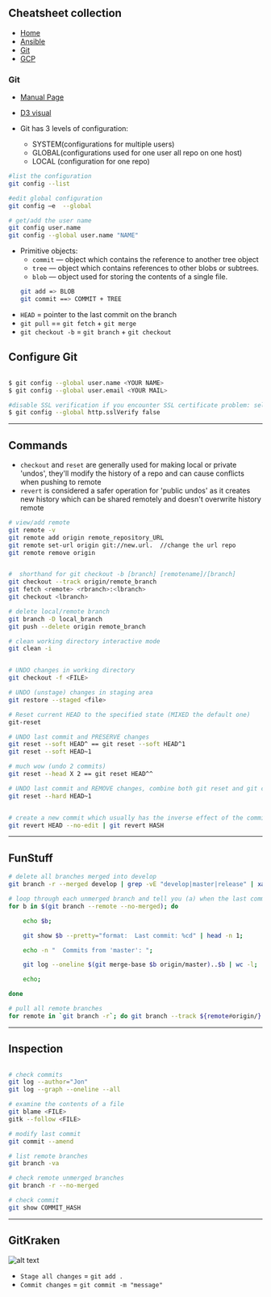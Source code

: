 ## Cheatsheet collection

* [Home](https://dejanu.github.io/)
* [Ansible](ansible.md)
* [Git](git.md)
* [GCP](index.md)

### Git

* [Manual Page](https://mirrors.edge.kernel.org/pub/software/scm/git/docs/)
* [D3 visual](http://onlywei.github.io/explain-git-with-d3/)

* Git has 3 levels of configuration:
  - SYSTEM(configurations for multiple users)
  - GLOBAL(configurations used for one user all repo on one host) 
  - LOCAL (configuration for one repo) 
  
```bash
#list the configuration
git config --list 

#edit global configuration 
git config –e  --global

# get/add the user name
git config user.name
git config --global user.name "NAME"

```
  
* Primitive objects:
  * `commit` — object which contains the reference to another tree object
  * `tree` — object which contains references to other blobs or subtrees.
  * `blob` — object used for storing the contents of a single file.
  ```bash
  git add => BLOB
  git commit ==> COMMIT + TREE
  ```
* `HEAD` = pointer to the last commit on the branch
* `git pull` == `git fetch` + `git merge`
* `git checkout -b` = `git branch` + `git checkout`

## Configure Git

```bash

$ git config --global user.name <YOUR NAME>
$ git config --global user.email <YOUR MAIL>

#disable SSL verification if you encounter SSL certificate problem: self signed certificate
$ git config --global http.sslVerify false
```

***

## Commands

* `checkout` and `reset` are generally used for making local or private 'undos', they'll modify the history of a repo and can cause conflicts when pushing to remote
* `revert` is considered a safer operation for 'public undos' as it creates new history which can be shared remotely and doesn't overwrite history remote

```bash
# view/add remote
git remote -v
git remote add origin remote_repository_URL
git remote set-url origin git://new.url.  //change the url repo
git remote remove origin


#  shorthand for git checkout -b [branch] [remotename]/[branch]
git checkout --track origin/remote_branch
git fetch <remote> <rbranch>:<lbranch> 
git checkout <lbranch>

# delete local/remote branch
git branch -D local_branch
git push --delete origin remote_branch

# clean working directory interactive mode
git clean -i


# UNDO changes in working directory
git checkout -f <FILE> 

# UNDO (unstage) changes in staging area 
git restore --staged <file>

# Reset current HEAD to the specified state (MIXED the default one)
git-reset

# UNDO last commit and PRESERVE changes
git reset --soft HEAD^ == git reset --soft HEAD^1
git reset --soft HEAD~1 

# much wow (undo 2 commits) 
git reset --head X 2 == git reset HEAD^^ 

# UNDO last commit and REMOVE changes, combine both git reset and git checkout in a single command
git reset --hard HEAD~1 


# create a new commit which usually has the inverse effect of the commit being reverted.
git revert HEAD --no-edit | git revert HASH

```

***

## FunStuff

```bash
# delete all branches merged into develop
git branch -r --merged develop | grep -vE "develop|master|release" | xargs -n 1 git branch -d
```
```bash
# loop through each unmerged branch and tell you (a) when the last commit was made, and (b) how many commits it contains which are not merged to ‘origin/master’
for b in $(git branch --remote --no-merged); do

    echo $b;

    git show $b --pretty="format:  Last commit: %cd" | head -n 1;

    echo -n "  Commits from 'master': ";

    git log --oneline $(git merge-base $b origin/master)..$b | wc -l;

    echo;

done
```
```bash
# pull all remote branches
for remote in `git branch -r`; do git branch --track ${remote#origin/} $remote; done
```

***

## Inspection


```bash

# check commits 
git log --author="Jon"
git log --graph --oneline --all

# examine the contents of a file
git blame <FILE>
gitk --follow <FILE>

# modify last commit
git commit --amend 

# list remote branches
git branch -va

# check remote unmerged branches
git branch -r --no-merged

# check commit
git show COMMIT_HASH

```
***

## GitKraken

![alt text](https://github.com/dejanu/cheetcity/blob/gh-pages/kraken.png?raw=true)

* <kbd>`Stage all changes`</kbd> = `git add .`
* <kbd>`Commit changes`</kbd> = `git commit -m "message"`
